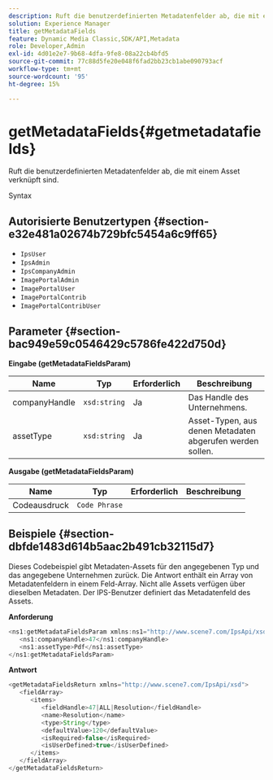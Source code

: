 ```yaml
---
description: Ruft die benutzerdefinierten Metadatenfelder ab, die mit einem Asset verknüpft sind.
solution: Experience Manager
title: getMetadataFields
feature: Dynamic Media Classic,SDK/API,Metadata
role: Developer,Admin
exl-id: 4d01e2e7-9b68-4dfa-9fe8-08a22cb4bfd5
source-git-commit: 77c88d5fe20e048f6fad2bb23cb1abe090793acf
workflow-type: tm+mt
source-wordcount: '95'
ht-degree: 15%

---
```


# getMetadataFields{#getmetadatafields}

Ruft die benutzerdefinierten Metadatenfelder ab, die mit einem Asset verknüpft sind.

Syntax

## Autorisierte Benutzertypen {#section-e32e481a02674b729bfc5454a6c9ff65}

* `IpsUser`
* `IpsAdmin`
* `IpsCompanyAdmin`
* `ImagePortalAdmin`
* `ImagePortalUser`
* `ImagePortalContrib`
* `ImagePortalContribUser`

## Parameter {#section-bac949e59c0546429c5786fe422d750d}

**Eingabe (getMetadataFieldsParam)**

| Name | Typ | Erforderlich | Beschreibung |
|---|---|---|---|
| companyHandle | `xsd:string` | Ja | Das Handle des Unternehmens. |
| assetType | `xsd:string` | Ja | Asset-Typen, aus denen Metadaten abgerufen werden sollen. |

**Ausgabe (getMetadataFieldsParam)**

| Name | Typ | Erforderlich | Beschreibung |
|---|---|---|---|
| Codeausdruck | `Code Phrase` |  |  |

## Beispiele {#section-dbfde1483d614b5aac2b491cb32115d7}

Dieses Codebeispiel gibt Metadaten-Assets für den angegebenen Typ und das angegebene Unternehmen zurück. Die Antwort enthält ein Array von Metadatenfeldern in einem Feld-Array. Nicht alle Assets verfügen über dieselben Metadaten. Der IPS-Benutzer definiert das Metadatenfeld des Assets.

**Anforderung**

```java
<ns1:getMetadataFieldsParam xmlns:ns1="http://www.scene7.com/IpsApi/xsd">
   <ns1:companyHandle>47</ns1:companyHandle>
   <ns1:assetType>Pdf</ns1:assetType>
</ns1:getMetadataFieldsParam>
```

**Antwort**

```java
<getMetadataFieldsReturn xmlns="http://www.scene7.com/IpsApi/xsd">
   <fieldArray>
      <items>
         <fieldHandle>47|ALL|Resolution</fieldHandle>
         <name>Resolution</name>
         <type>String</type>
         <defaultValue>120</defaultValue>
         <isRequired>false</isRequired>
         <isUserDefined>true</isUserDefined>
      </items>
   </fieldArray>
</getMetadataFieldsReturn>
```
